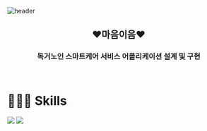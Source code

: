![header](https://capsule-render.vercel.app/api?type=waving&color=FFB841&height=300&section=header&text=개별연구&fontSize=80&fontColor=FFFFFF)

<h2 align="center">❤️마음이음❤️</h2>
<h3 align="center">독거노인 스마트케어 서비스 어플리케이션 설계 및 구현</h3><br>

<h1>🧑🏻‍💻 Skills</h1>

<p>
   <img src="https://img.shields.io/badge/dart-0175C2?style=for-the-badge&logo=dart&logoColor=white">
   <img src="https://img.shields.io/badge/firebase-DD2C00?style=for-the-badge&logo=firebase&logoColor=white">
</p>
